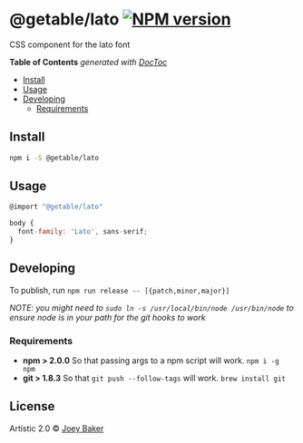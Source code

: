 # @getable/lato [![NPM version][npm-image]][npm-url]

CSS component for the lato font

<!-- START doctoc generated TOC please keep comment here to allow auto update -->
<!-- DON'T EDIT THIS SECTION, INSTEAD RE-RUN doctoc TO UPDATE -->
**Table of Contents**  *generated with [DocToc](http://doctoc.herokuapp.com/)*

- [Install](#install)
- [Usage](#usage)
- [Developing](#developing)
  - [Requirements](#requirements)

<!-- END doctoc generated TOC please keep comment here to allow auto update -->

## Install

```sh
npm i -S @getable/lato
```


## Usage

```js
@import "@getable/lato"

body {
  font-family: 'Lato', sans-serif;
}
```

## Developing
To publish, run `npm run release -- [{patch,minor,major}]`

_NOTE: you might need to `sudo ln -s /usr/local/bin/node /usr/bin/node` to ensure node is in your path for the git hooks to work_

### Requirements
* **npm > 2.0.0** So that passing args to a npm script will work. `npm i -g npm`
* **git > 1.8.3** So that `git push --follow-tags` will work. `brew install git`

## License

Artistic 2.0 © [Joey Baker](http://byjoeybaker.com)


[npm-url]: https://npmjs.org/package/@getable/lato
[npm-image]: https://badge.fury.io/js/@getable/lato.svg
[travis-url]: https://travis-ci.org/Getable/@getable/lato
[travis-image]: https://travis-ci.org/Getable/@getable/lato.svg?branch=master
[daviddm-url]: https://david-dm.org/Getable/@getable/lato.svg?theme=shields.io
[daviddm-image]: https://david-dm.org/Getable/@getable/lato
